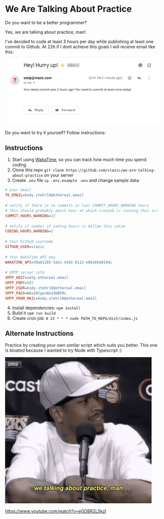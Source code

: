 # We Are Talking About Practice

Do you want to be a better programmer?

Yes, we are talking about practice, man!

I've decided to code at least 3 hours per day while publishing at least one commit to Github.
At 22h if I dont achieve this goals I will receive email like this:
![practice](hurry-up.png)

Do you want to try it yourself?
Follow instructions:

## Instructions

1. Start using [WakaTime](http://google.com), so you can track how much time you spend coding
2. Clone this repo `git clone https://github.com/vlazic/we-are-talking-about-practice` on your server
3. Create `.env` file `cp .env.example .env` and change sample data:

```ini
# your email
TO_EMAIL=kody.stehr19@ethereal.email

# notify if there is no commits in last COMMIT_HOURS_WARNING hours
# this should probably match hour at which cronjob is running this script
COMMIT_HOURS_WARNING=22

# notify if number of coding hours is bellow this value
CODING_HOURS_WARNING=3

# Your Github username
GITHUB_USER=vlazic

# Your WakaTime API key
WAKATIME_API=39a81265-5a52-4192-8112-e0b16b4819dc

# SMTP server info
SMTP_HOST=smtp.ethereal.email
SMTP_PORT=587
SMTP_USER=kody.stehr19@ethereal.email
SMTP_PASS=NAsSRCgwcWa24DBFRc
SMTP_FROM_MAIL=kody.stehr19@ethereal.email

```

4. Install dependencies: `npm install`
5. Build it `npm run build`
6. Create cron job: `0 22 * * * node PATH_TO_REPO/dist/index.js`

## Alternate Instructions

Practice by creating your own similar script which suits you better. This one is bloated because I wanted to try Node with Typescript :)

![practice](practice.gif)

https://www.youtube.com/watch?v=eGDBR2L5kzI
